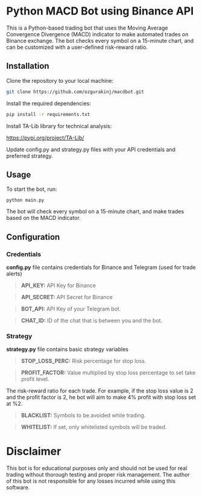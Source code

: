 # Python MACD Bot using Binance API
This is a Python-based trading bot that uses the Moving Average Convergence Divergence (MACD) indicator to make automated trades on Binance exchange. The bot checks every symbol on a 15-minute chart, and can be customized with a user-defined risk-reward ratio.

## Installation
Clone the repository to your local machine:
```bash
git clone https://github.com/ozgurakinj/macdbot.git
```
Install the required dependencies:
```bash
pip install -r requirements.txt
```
Install TA-Lib library for technical analysis:

https://pypi.org/project/TA-Lib/

Update config.py and strategy.py files with your API credentials and preferred strategy.

## Usage
To start the bot, run:
```
python main.py
```
The bot will check every symbol on a 15-minute chart, and make trades based on the MACD indicator.

## Configuration
### Credentials

**config.py** file contains credentials for Binance and Telegram (used for trade alerts)

> **API_KEY:** API Key for Binance

> **API_SECRET:** API Secret for Binance

> **BOT_API:** API Key of your Telegram bot.

> **CHAT_ID:** ID of the chat that is between you and the bot.

### Strategy
**strategy.py** file contains basic strategy variables


> **STOP_LOSS_PERC:** Risk percentage for stop loss.

> **PROFIT_FACTOR:** Value multiplied by stop  loss percentage to set take profit level.

The risk-reward ratio for each trade. For example, if the stop loss value is 2 and the profit factor is 2, he bot will aim to make 4% profit with stop loss set at %2.

> **BLACKLIST:** Symbols to be avoided while trading.

> **WHITELIST:** If set, only whitelisted symbols will be traded.


# Disclaimer
This bot is for educational purposes only and should not be used for real trading without thorough testing and proper risk management. The author of this bot is not responsible for any losses incurred while using this software.
